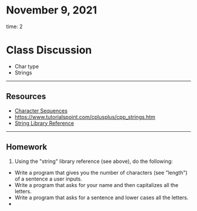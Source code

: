 # November 9, 2021
time: 2

# Class Discussion
- Char type
- Strings

---
## Resources
- [Character Sequences](https://www.cplusplus.com/doc/tutorial/ntcs/)
- https://www.tutorialspoint.com/cplusplus/cpp_strings.htm
- [String Library Reference](https://www.cplusplus.com/reference/string/string/)

---
## Homework
1) Using the "string" library reference (see above), do the following:
  - Write a program that gives you the number of characters (see "length") of a sentence a user inputs.
  - Write a program that asks for your name and then capitalizes all the letters.
  - Write a program that asks for a sentence and lower cases all the letters.
  - 